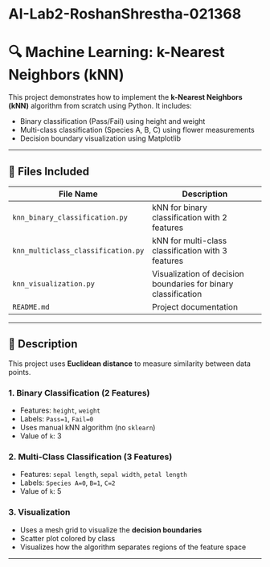 # AI-Lab2-RoshanShrestha-021368

# 🔍 Machine Learning: k-Nearest Neighbors (kNN)

This project demonstrates how to implement the **k-Nearest Neighbors (kNN)** algorithm from scratch using Python. It includes:

- Binary classification (Pass/Fail) using height and weight
- Multi-class classification (Species A, B, C) using flower measurements
- Decision boundary visualization using Matplotlib

---

## 📁 Files Included

| File Name                        | Description |
|----------------------------------|-------------|
| `knn_binary_classification.py`   | kNN for binary classification with 2 features |
| `knn_multiclass_classification.py` | kNN for multi-class classification with 3 features |
| `knn_visualization.py`           | Visualization of decision boundaries for binary classification |
| `README.md`                      | Project documentation |

---

## 📘 Description

This project uses **Euclidean distance** to measure similarity between data points.

### 1. Binary Classification (2 Features)
- Features: `height`, `weight`
- Labels: `Pass=1`, `Fail=0`
- Uses manual kNN algorithm (no `sklearn`)
- Value of `k`: 3

### 2. Multi-Class Classification (3 Features)
- Features: `sepal length`, `sepal width`, `petal length`
- Labels: `Species A=0`, `B=1`, `C=2`
- Value of `k`: 5

### 3. Visualization
- Uses a mesh grid to visualize the **decision boundaries**
- Scatter plot colored by class
- Visualizes how the algorithm separates regions of the feature space

---
